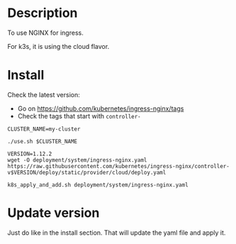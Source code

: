 # Description

To use NGINX for ingress.

For k3s, it is using the cloud flavor.

# Install

Check the latest version:
- Go on https://github.com/kubernetes/ingress-nginx/tags
- Check the tags that start with `controller-`

```
CLUSTER_NAME=my-cluster

./use.sh $CLUSTER_NAME

VERSION=1.12.2
wget -O deployment/system/ingress-nginx.yaml https://raw.githubusercontent.com/kubernetes/ingress-nginx/controller-v$VERSION/deploy/static/provider/cloud/deploy.yaml

k8s_apply_and_add.sh deployment/system/ingress-nginx.yaml
```

# Update version

Just do like in the install section. That will update the yaml file and apply it.

